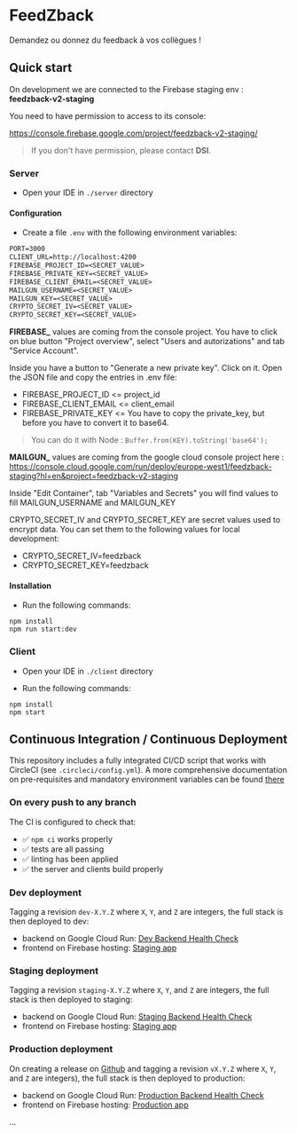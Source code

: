 # FeedZback

Demandez ou donnez du feedback à vos collègues !

## Quick start

On development we are connected to the Firebase staging env : **feedzback-v2-staging**

You need to have permission to access to its console: 

https://console.firebase.google.com/project/feedzback-v2-staging/

> If you don't have permission, please contact **DSI**.


### Server

- Open your IDE in `./server` directory

#### Configuration
- Create a file `.env` with the following environment variables:

```txt
PORT=3000
CLIENT_URL=http://localhost:4200
FIREBASE_PROJECT_ID=<SECRET_VALUE>
FIREBASE_PRIVATE_KEY=<SECRET_VALUE>
FIREBASE_CLIENT_EMAIL=<SECRET_VALUE>
MAILGUN_USERNAME=<SECRET_VALUE>
MAILGUN_KEY=<SECRET_VALUE>
CRYPTO_SECRET_IV=<SECRET_VALUE>
CRYPTO_SECRET_KEY=<SECRET_VALUE>
```

**FIREBASE_** values are coming from the console project.
You have to click on blue button "Project overview", select "Users and autorizations" and tab "Service Account".

Inside you have a button to "Generate a new private key". Click on it.
Open the JSON file and copy the entries in .env file:
- FIREBASE_PROJECT_ID <= project_id 
- FIREBASE_CLIENT_EMAIL <= client_email
- FIREBASE_PRIVATE_KEY <= You have to copy the private_key, but before you have to convert it to base64.

> You can do it with Node : ```Buffer.from(KEY).toString('base64'); ```



**MAILGUN_** values are coming from the google cloud console project here : 
https://console.cloud.google.com/run/deploy/europe-west1/feedzback-staging?hl=en&project=feedzback-v2-staging

Inside "Edit Container", tab "Variables and Secrets" you will find values to fill MAILGUN_USERNAME and 
MAILGUN_KEY

CRYPTO_SECRET_IV and CRYPTO_SECRET_KEY are secret values used to encrypt data.
You can set them to the following values for local development:
- CRYPTO_SECRET_IV=feedzback
- CRYPTO_SECRET_KEY=feedzback

#### Installation



- Run the following commands:

```shell
npm install
npm run start:dev
```

### Client

- Open your IDE in `./client` directory

- Run the following commands:

```shell
npm install
npm start
```

## Continuous Integration / Continuous Deployment

This repository includes a fully integrated CI/CD script that works with CircleCI (see `.circleci/config.yml`).
A more comprehensive documentation on pre-requisites and mandatory environment variables can be found [there](/.circleci/README.md)

### On every push to any branch

The CI is configured to check that:

- ✅ `npm ci` works properly
- ✅ tests are all passing
- ✅ linting has been applied
- ✅ the server and clients build properly

### Dev deployment

Tagging a revision `dev-X.Y.Z` where `X`, `Y`, and `Z` are integers, the full stack is then deployed to dev:

- backend on Google Cloud Run: [Dev Backend Health Check](https://server.dev.feedzback.znk.io/health)
- frontend on Firebase hosting: [Staging app](https://dev.feedzback.znk.io)


### Staging deployment

Tagging a revision `staging-X.Y.Z` where `X`, `Y`, and `Z` are integers, the full stack is then deployed to staging:

- backend on Google Cloud Run: [Staging Backend Health Check](https://feedzback-staging-v54ioxu74a-ew.a.run.app/health)
- frontend on Firebase hosting: [Staging app](https://staging.feedzback.znk.io)

### Production deployment

On creating a release on [Github](https://github.com/Zenika/feedzback/releases) and tagging a revision `vX.Y.Z` where `X`, `Y`, and `Z` are integers), the full stack is then deployed to production:

- backend on Google Cloud Run: [Production Backend Health Check](https://server.feedzback.znk.io/health)
- frontend on Firebase hosting: [Production app](https://feedzback.znk.io)

...
